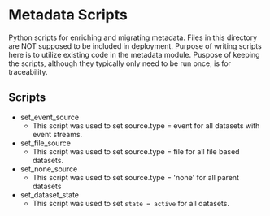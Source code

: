 Metadata Scripts
===================

Python scripts for enriching and migrating metadata. Files in this directory are NOT supposed to be included in deployment.
Purpose of writing scripts here is to utilize existing code in the metadata module. Puspose of keeping the scripts, although they typically only need to be run once,
is for traceability.

## Scripts

* set_event_source
    * This script was used to set source.type = event for all datasets with event streams.
* set_file_source 
    * This script was used to set source.type = file for all file based datasets.
* set_none_source
    * This script was used to set source.type = 'none' for all parent datasets
* set_dataset_state
    * This script was used to set `state = active` for all datasets.
